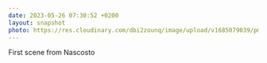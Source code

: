 ```yaml
---
date: 2023-05-26 07:30:52 +0200
layout: snapshot
photo: https://res.cloudinary.com/dbi2zounq/image/upload/v1685079039/pm2azukd9al51zvcgob1.jpg
---
```

First scene from Nascosto
